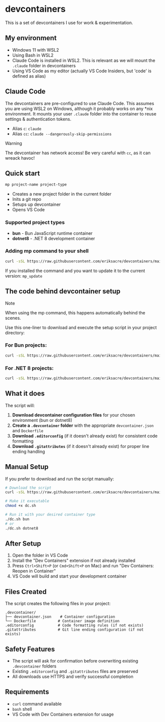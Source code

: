 # devcontainers

This is a set of devcontainers I use for work & experimentation.

## My environment

- Windows 11 with WSL2
- Using Bash in WSL2
- Claude Code is installed in WSL2. This is relevant as we will mount the `.claude` folder in devcontainers
- Using VS Code as my editor (actually VS Code Insiders, but 'code' is defined as alias)

## Claude Code

The devcontainers are pre-configured to use Claude Code. This assumes you are using WSL2 on Windows, although it probably works on any *nix environment. It mounts your user `.claude` folder into the container to reuse settings & authentication tokens.

- Alias `c`: `claude`
- Alias `cc`: `claude --dangerously-skip-permissions`

> [!WARNING]
> The devcontainer has network access! Be very careful with `cc`, as it can wreack havoc!

## Quick start

```bash
mp project-name project-type
```

- Creates a new project folder in the current folder
- Inits a git repo
- Setups up devcontainer
- Opens VS Code

### Supported project types

- **bun** - Bun JavaScript runtime container
- **dotnet8** - .NET 8 development container

### Adding mp command to your shell

```bash
curl -sSL https://raw.githubusercontent.com/eriksacre/devcontainers/main/mp_command.sh >> ~/.bashrc && source ~/.bashrc
```

If you installed the command and you want to update it to the current version: `mp_update`

## The code behind devcontainer setup

> [!NOTE]
> When using the mp command, this happens automatically behind the scenes.

Use this one-liner to download and execute the setup script in your project directory:

### For Bun projects:
```bash
curl -sSL https://raw.githubusercontent.com/eriksacre/devcontainers/main/dc.sh | bash -s bun
```

### For .NET 8 projects:
```bash
curl -sSL https://raw.githubusercontent.com/eriksacre/devcontainers/main/dc.sh | bash -s dotnet8
```

## What it does

The script will:

1. **Download devcontainer configuration files** for your chosen environment (bun or dotnet8)
2. **Create a `.devcontainer` folder** with the appropriate `devcontainer.json` and `Dockerfile`
3. **Download `.editorconfig`** (if it doesn't already exist) for consistent code formatting
4. **Download `.gitattributes`** (if it doesn't already exist) for proper line ending handling

## Manual Setup

If you prefer to download and run the script manually:

```bash
# Download the script
curl -sSL https://raw.githubusercontent.com/eriksacre/devcontainers/main/dc.sh -o dc.sh

# Make it executable
chmod +x dc.sh

# Run it with your desired container type
./dc.sh bun
# or
./dc.sh dotnet8
```

## After Setup

1. Open the folder in VS Code
2. Install the "Dev Containers" extension if not already installed
3. Press `Ctrl+Shift+P` (or `Cmd+Shift+P` on Mac) and run "Dev Containers: Reopen in Container"
4. VS Code will build and start your development container

## Files Created

The script creates the following files in your project:

```
.devcontainer/
├── devcontainer.json    # Container configuration
└── Dockerfile          # Container image definition
.editorconfig           # Code formatting rules (if not exists)
.gitattributes          # Git line ending configuration (if not exists)
```

## Safety Features

- The script will ask for confirmation before overwriting existing `.devcontainer` folders
- Existing `.editorconfig` and `.gitattributes` files are preserved
- All downloads use HTTPS and verify successful completion

## Requirements

- `curl` command available
- `bash` shell
- VS Code with Dev Containers extension for usage
